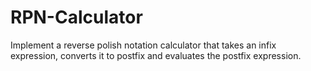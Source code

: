 # RPN-Calculator
Implement a reverse polish notation calculator that takes an infix expression, converts it to postfix and evaluates the postfix expression.
